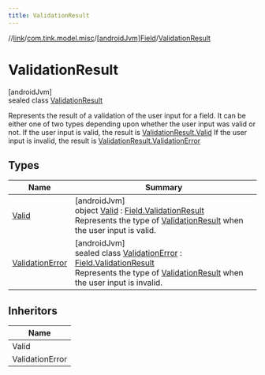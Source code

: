 ```yaml
---
title: ValidationResult
---
```

//[link](../../../../index.html)/[com.tink.model.misc](../../index.html)/[[androidJvm]Field](../index.html)/[ValidationResult](index.html)



# ValidationResult



[androidJvm]\
sealed class [ValidationResult](index.html)

Represents the result of a validation of the user input for a field. It can be either one of two types depending upon whether the user input was valid or not. If the user input is valid, the result is [ValidationResult.Valid](-valid/index.html) If the user input is invalid, the result is [ValidationResult.ValidationError](-validation-error/index.html)



## Types


| Name | Summary |
|---|---|
| [Valid](-valid/index.html) | [androidJvm]<br>object [Valid](-valid/index.html) : [Field.ValidationResult](index.html)<br>Represents the type of [ValidationResult](index.html) when the user input is valid. |
| [ValidationError](-validation-error/index.html) | [androidJvm]<br>sealed class [ValidationError](-validation-error/index.html) : [Field.ValidationResult](index.html)<br>Represents the type of [ValidationResult](index.html) when the user input is invalid. |


## Inheritors


| Name |
|---|
| Valid |
| ValidationError |

